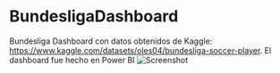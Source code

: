 # BundesligaDashboard
Bundesliga Dashboard con datos obtenidos de Kaggle: https://www.kaggle.com/datasets/oles04/bundesliga-soccer-player. El dashboard fue hecho en Power BI
![Screenshot](https://github.com/JorgeEscobar-ME/BundesligaDashboard/assets/120122786/1b9cd492-31c8-4e57-a6fc-981970076754)
